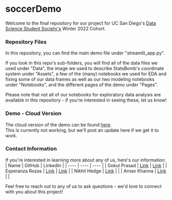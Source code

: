 # soccerDemo
Welcome to the final repository for our project for UC San Diego's [Data Science Student Society's](https://ds3.ucsd.edu/) Winter 2022 Cohort.

### Repository Files
In this repository, you can find the main demo file under "streamlit_app.py".

If you look in this repo's sub-folders, you will find all of the data files we used under "Data", the image we used to describe StatsBomb's coordinate system under "Assets", a few of the (many) notebooks we used for EDA and fixing some of our data frames as well as our two modeling notebooks under "Notebooks", and the different pages of the demo under "Pages".

Please note that not all of our notebooks for exploratory data analysis are available in this repository - if you're interested in seeing these, let us know!

### Demo - Cloud Version
The cloud version of the demo can be found [here](https://share.streamlit.io/gprasad125/soccerdemo/main).\
This is currently not working, but we'll post an update here if we get it to work.

### Contact Information
If you're interested in learning more about any of us, here's our information:
| Name | GitHub | LinkedIn |
| ---- | ---- | ---- |
| Gokul Prasad | [Link](https://github.com/gprasad125) | [Link](https://www.linkedin.com/in/gokul-prasad/) |
| Esperanza Rozas | [Link](https://github.com/ESR76) | [Link](https://www.linkedin.com/in/esperanza-r/) |
| Nikhil Hedge | [Link](https://github.com/nihegde18) | |
| Arnav Khanna | [Link](https://github.com/nihegde18) | |

Feel free to reach out to any of us to ask questions - we'd love to connect with you about this project!
